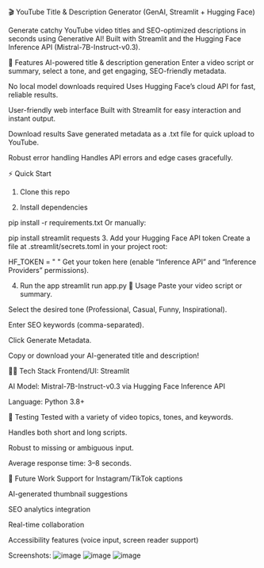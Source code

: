 🎬 YouTube Title & Description Generator (GenAI, Streamlit + Hugging Face)

Generate catchy YouTube video titles and SEO-optimized descriptions in seconds using Generative AI!
Built with Streamlit and the Hugging Face Inference API (Mistral-7B-Instruct-v0.3).

🚀 Features
AI-powered title & description generation
Enter a video script or summary, select a tone, and get engaging, SEO-friendly metadata.

No local model downloads required
Uses Hugging Face’s cloud API for fast, reliable results.

User-friendly web interface
Built with Streamlit for easy interaction and instant output.

Download results
Save generated metadata as a .txt file for quick upload to YouTube.

Robust error handling
Handles API errors and edge cases gracefully.

⚡ Quick Start
1. Clone this repo

2. Install dependencies

pip install -r requirements.txt
Or manually:

pip install streamlit requests
3. Add your Hugging Face API token
Create a file at .streamlit/secrets.toml in your project root:

HF_TOKEN = " "
Get your token here (enable “Inference API” and “Inference Providers” permissions).

4. Run the app
streamlit run app.py
📝 Usage
Paste your video script or summary.

Select the desired tone (Professional, Casual, Funny, Inspirational).

Enter SEO keywords (comma-separated).

Click Generate Metadata.

Copy or download your AI-generated title and description!

🧑‍💻 Tech Stack
Frontend/UI: Streamlit

AI Model: Mistral-7B-Instruct-v0.3 via Hugging Face Inference API

Language: Python 3.8+

🧪 Testing
Tested with a variety of video topics, tones, and keywords.

Handles both short and long scripts.

Robust to missing or ambiguous input.

Average response time: 3–8 seconds.

🌱 Future Work
Support for Instagram/TikTok captions

AI-generated thumbnail suggestions

SEO analytics integration

Real-time collaboration

Accessibility features (voice input, screen reader support)

Screenshots:
![image](https://github.com/user-attachments/assets/74693a28-fe5c-408d-ae2a-b5c512652e31)
![image](https://github.com/user-attachments/assets/b330c484-90a6-4ae1-a9fc-d19e6a636410)
![image](https://github.com/user-attachments/assets/c3e589f6-934b-4d2d-9583-e2102a2622cc)





